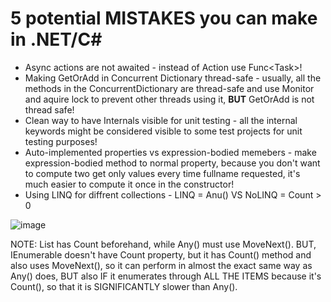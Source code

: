 # 5 potential MISTAKES you can make in .NET/C#

- Async actions are not awaited - instead of Action use Func&lt;Task&gt;!
- Making GetOrAdd in Concurrent Dictionary thread-safe - usually, all the methods in the ConcurrentDictionary are thread-safe and use Monitor and aquire lock to prevent other threads using it, <strong>BUT</strong> GetOrAdd is not thread safe!
- Clean way to have Internals visible for unit testing - all the internal keywords might be considered visible to some test projects for unit testing purposes!
- Auto-implemented properties vs expression-bodied memebers - make expression-bodied method to normal property, because you don't want to compute two get only values every time fullname requested, it's much easier to compute it once in the constructor!
- Using LINQ for diffrent collections - 
LINQ = Anu() VS NoLINQ = Count > 0

![image](https://user-images.githubusercontent.com/59767834/147098354-198c4c86-b6f1-4067-a7c8-f97239a7eba7.png)

NOTE: List has Count beforehand, while Any() must use MoveNext(). BUT, IEnumerable doesn't have Count property, but it has Count() method and also uses MoveNext(), so it can perform in almost the exact same way as Any() does, BUT also IF it enumerates through ALL THE ITEMS because it's Count(), so that it is SIGNIFICANTLY slower than Any().
